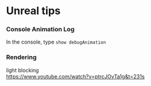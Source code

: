 # Unreal tips

### Console Animation Log
In the console, type `show debugAnimation`   

### Rendering   

light blocking   
https://www.youtube.com/watch?v=ptrcJOvTa1g&t=231s
